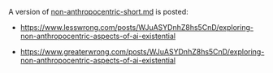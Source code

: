 
A version of [non-anthropocentric-short.md](non-anthropocentric-short.md) is posted: 

  * https://www.lesswrong.com/posts/WJuASYDnhZ8hs5CnD/exploring-non-anthropocentric-aspects-of-ai-existential
  
  * https://www.greaterwrong.com/posts/WJuASYDnhZ8hs5CnD/exploring-non-anthropocentric-aspects-of-ai-existential
